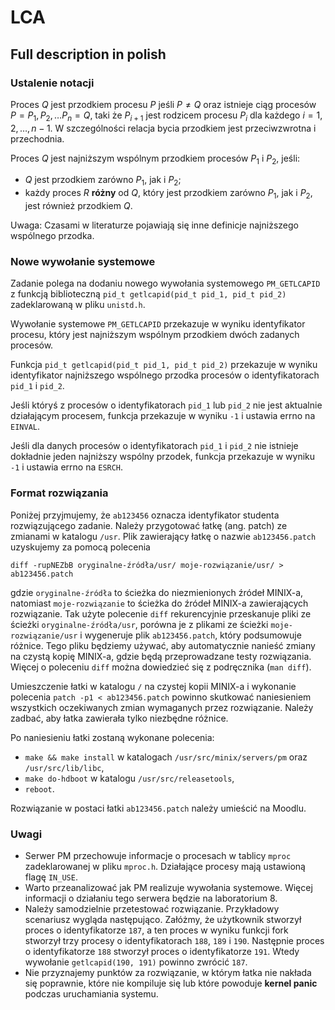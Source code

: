 # LCA

## Full description in polish

### Ustalenie notacji

Proces $Q$ jest przodkiem procesu $P$ jeśli $P≠Q$ oraz istnieje ciąg procesów $P=P_1,P_2,…P_n=Q$, taki że $P_{i+1}$ jest rodzicem procesu $P_i$ dla każdego $i=1,2,…,n−1$. W szczególności relacja bycia przodkiem jest przeciwzwrotna i przechodnia.

Proces $Q$ jest najniższym wspólnym przodkiem procesów $P_1$ i $P_2$, jeśli:
- $Q$ jest przodkiem zarówno $P_1$, jak i $P_2$;
- każdy proces $R$ **różny** od $Q$, który jest przodkiem zarówno $P_1$, jak i $P_2$, jest również przodkiem $Q$.

Uwaga: Czasami w literaturze pojawiają się inne definicje najniższego wspólnego przodka.

### Nowe wywołanie systemowe

Zadanie polega na dodaniu nowego wywołania systemowego `PM_GETLCAPID` z funkcją biblioteczną `pid_t getlcapid(pid_t pid_1, pid_t pid_2)` zadeklarowaną w pliku `unistd.h`.

Wywołanie systemowe `PM_GETLCAPID` przekazuje w wyniku identyfikator procesu, który jest najniższym wspólnym przodkiem dwóch zadanych procesów.

Funkcja `pid_t getlcapid(pid_t pid_1, pid_t pid_2)` przekazuje w wyniku identyfikator najniższego wspólnego przodka procesów o identyfikatorach `pid_1` i `pid_2`.

Jeśli któryś z procesów o identyfikatorach `pid_1` lub `pid_2` nie jest aktualnie działającym procesem, funkcja przekazuje w wyniku `-1` i ustawia errno na `EINVAL`.

Jeśli dla danych procesów o identyfikatorach `pid_1` i `pid_2` nie istnieje dokładnie jeden najniższy wspólny przodek, funkcja przekazuje w wyniku `-1` i ustawia errno na `ESRCH`.

### Format rozwiązania

Poniżej przyjmujemy, że `ab123456` oznacza identyfikator studenta rozwiązującego zadanie. Należy przygotować łatkę (ang. patch) ze zmianami w katalogu `/usr`. Plik zawierający łatkę o nazwie `ab123456.patch` uzyskujemy za pomocą polecenia

```
diff -rupNEZbB oryginalne-źródła/usr/ moje-rozwiązanie/usr/ > ab123456.patch
```

gdzie `oryginalne-źródła` to ścieżka do niezmienionych źródeł MINIX-a, natomiast `moje-rozwiązanie` to ścieżka do źródeł MINIX-a zawierających rozwiązanie. Tak użyte polecenie `diff` rekurencyjnie przeskanuje pliki ze ścieżki `oryginalne-źródła/usr`, porówna je z plikami ze ścieżki `moje-rozwiązanie/usr` i wygeneruje plik `ab123456.patch`, który podsumowuje różnice. Tego pliku będziemy używać, aby automatycznie nanieść zmiany na czystą kopię MINIX-a, gdzie będą przeprowadzane testy rozwiązania. Więcej o poleceniu `diff` można dowiedzieć się z podręcznika (`man diff`).

Umieszczenie łatki w katalogu `/` na czystej kopii MINIX-a i wykonanie polecenia `patch -p1 < ab123456.patch` powinno skutkować naniesieniem wszystkich oczekiwanych zmian wymaganych przez rozwiązanie. Należy zadbać, aby łatka zawierała tylko niezbędne różnice.

Po naniesieniu łatki zostaną wykonane polecenia:
- `make && make install` w katalogach `/usr/src/minix/servers/pm` oraz `/usr/src/lib/libc`,
- `make do-hdboot` w katalogu `/usr/src/releasetools`,
- `reboot`.

Rozwiązanie w postaci łatki `ab123456.patch` należy umieścić na Moodlu.

### Uwagi

- Serwer PM przechowuje informacje o procesach w tablicy `mproc` zadeklarowanej w pliku `mproc.h`. Działające procesy mają ustawioną flagę `IN_USE`.
- Warto przeanalizować jak PM realizuje wywołania systemowe. Więcej informacji o działaniu tego serwera będzie na laboratorium 8.
- Należy samodzielnie przetestować rozwiązanie. Przykładowy scenariusz wygląda następująco. Załóżmy, że użytkownik stworzył proces o identyfikatorze `187`, a ten proces w wyniku funkcji fork stworzył trzy procesy o identyfikatorach `188`, `189` i `190`. Następnie proces o identyfikatorze `188` stworzył proces o identyfikatorze `191`. Wtedy wywołanie `getlcapid(190, 191)` powinno zwrócić `187`.
- Nie przyznajemy punktów za rozwiązanie, w którym łatka nie nakłada się poprawnie, które nie kompiluje się lub które powoduje **kernel panic** podczas uruchamiania systemu.
